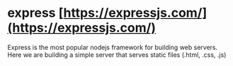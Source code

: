 # express [https://expressjs.com/](https://expressjs.com/)

Express is the most popular nodejs framework for building web servers. Here we are building a simple server that serves static files (.html, .css, .js)

